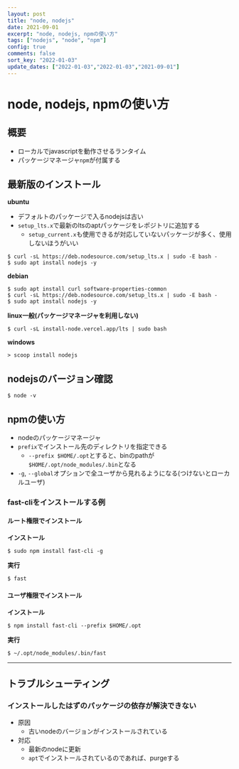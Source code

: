 ```yaml
---
layout: post
title: "node, nodejs"
date: 2021-09-01
excerpt: "node, nodejs, npmの使い方"
tags: ["nodejs", "node", "npm"]
config: true
comments: false
sort_key: "2022-01-03"
update_dates: ["2022-01-03","2022-01-03","2021-09-01"]
---
```


# node, nodejs, npmの使い方

## 概要
 - ローカルでjavascriptを動作させるランタイム
 - パッケージマネージャ`npm`が付属する

## 最新版のインストール

**ubuntu**  
 - デフォルトのパッケージで入るnodejsは古い
 - `setup_lts.x`で最新のltsのaptパッケージをレポジトリに追加する
   - `setup_current.x`も使用できるが対応していないパッケージが多く、使用しないほうがいい

```console
$ curl -sL https://deb.nodesource.com/setup_lts.x | sudo -E bash -
$ sudo apt install nodejs -y
```

**debian**  
```console
$ sudo apt install curl software-properties-common 
$ curl -sL https://deb.nodesource.com/setup_lts.x | sudo -E bash -
$ sudo apt install nodejs -y
```

**linux一般(パッケージマネージャを利用しない)**  
```console
$ curl -sL install-node.vercel.app/lts | sudo bash
```

**windows**
```console
> scoop install nodejs
```

## nodejsのバージョン確認

```console
$ node -v
```

## npmの使い方
 - nodeのパッケージマネージャ
 - `prefix`でインストール先のディレクトリを指定できる
   - `--prefix $HOME/.opt`とすると、binのpathが`$HOME/.opt/node_modules/.bin`となる
 - `-g`, `--global`オプションで全ユーザから見れるようになる(つけないとローカルユーザ)

### fast-cliをインストールする例

#### ルート権限でインストール
**インストール**  

```console
$ sudo npm install fast-cli -g
```

**実行**  
```console
$ fast
```

#### ユーザ権限でインストール
**インストール**  

```console
$ npm install fast-cli --prefix $HOME/.opt
```

**実行**  

```console
$ ~/.opt/node_modules/.bin/fast
```

---

## トラブルシューティング

### インストールしたはずのパッケージの依存が解決できない
 - 原因
   - 古いnodeのバージョンがインストールされている
 - 対応
   - 最新のnodeに更新 
   - `apt`でインストールされているのであれば、purgeする
